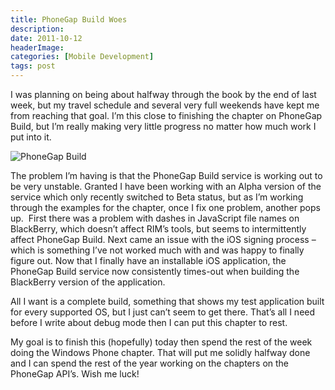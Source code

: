 ```yaml
---
title: PhoneGap Build Woes
description: 
date: 2011-10-12
headerImage: 
categories: [Mobile Development]
tags: post
---
```


I was planning on being about halfway through the book by the end of last week, but my travel schedule and several very full weekends have kept me from reaching that goal. I’m this close to finishing the chapter on PhoneGap Build, but I’m really making very little progress no matter how much work I put into it.

![](images/stories/2011/pgb.png "PhoneGap Build")

The problem I’m having is that the PhoneGap Build service is working out to be very unstable. Granted I have been working with an Alpha version of the service which only recently switched to Beta status, but as I’m working through the examples for the chapter, once I fix one problem, another pops up.  First there was a problem with dashes in JavaScript file names on BlackBerry, which doesn’t affect RIM’s tools, but seems to intermittently affect PhoneGap Build. Next came an issue with the iOS signing process – which is something I’ve not worked much with and was happy to finally figure out. Now that I finally have an installable iOS application, the PhoneGap Build service now consistently times-out when building the BlackBerry version of the application.

All I want is a complete build, something that shows my test application built for every supported OS, but I just can’t seem to get there. That’s all I need before I write about debug mode then I can put this chapter to rest.

My goal is to finish this (hopefully) today then spend the rest of the week doing the Windows Phone chapter. That will put me solidly halfway done and I can spend the rest of the year working on the chapters on the PhoneGap API’s. Wish me luck!